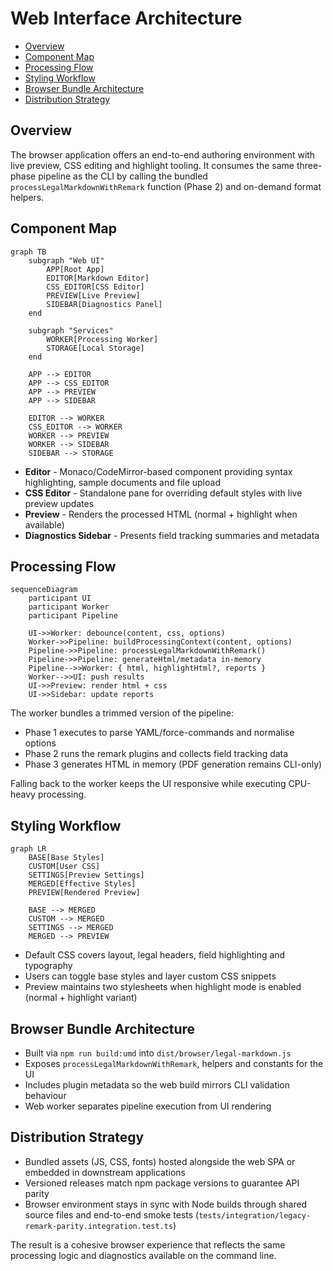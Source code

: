 # Web Interface Architecture <!-- omit in toc -->

- [Overview](#overview)
- [Component Map](#component-map)
- [Processing Flow](#processing-flow)
- [Styling Workflow](#styling-workflow)
- [Browser Bundle Architecture](#browser-bundle-architecture)
- [Distribution Strategy](#distribution-strategy)

## Overview

The browser application offers an end-to-end authoring environment with live
preview, CSS editing and highlight tooling. It consumes the same three-phase
pipeline as the CLI by calling the bundled `processLegalMarkdownWithRemark`
function (Phase 2) and on-demand format helpers.

## Component Map

```mermaid
graph TB
    subgraph "Web UI"
        APP[Root App]
        EDITOR[Markdown Editor]
        CSS_EDITOR[CSS Editor]
        PREVIEW[Live Preview]
        SIDEBAR[Diagnostics Panel]
    end

    subgraph "Services"
        WORKER[Processing Worker]
        STORAGE[Local Storage]
    end

    APP --> EDITOR
    APP --> CSS_EDITOR
    APP --> PREVIEW
    APP --> SIDEBAR

    EDITOR --> WORKER
    CSS_EDITOR --> WORKER
    WORKER --> PREVIEW
    WORKER --> SIDEBAR
    SIDEBAR --> STORAGE
```

- **Editor** - Monaco/CodeMirror-based component providing syntax highlighting,
  sample documents and file upload
- **CSS Editor** - Standalone pane for overriding default styles with live
  preview updates
- **Preview** - Renders the processed HTML (normal + highlight when available)
- **Diagnostics Sidebar** - Presents field tracking summaries and metadata

## Processing Flow

```mermaid
sequenceDiagram
    participant UI
    participant Worker
    participant Pipeline

    UI->>Worker: debounce(content, css, options)
    Worker->>Pipeline: buildProcessingContext(content, options)
    Pipeline->>Pipeline: processLegalMarkdownWithRemark()
    Pipeline->>Pipeline: generateHtml/metadata in-memory
    Pipeline-->>Worker: { html, highlightHtml?, reports }
    Worker-->>UI: push results
    UI->>Preview: render html + css
    UI->>Sidebar: update reports
```

The worker bundles a trimmed version of the pipeline:

- Phase 1 executes to parse YAML/force-commands and normalise options
- Phase 2 runs the remark plugins and collects field tracking data
- Phase 3 generates HTML in memory (PDF generation remains CLI-only)

Falling back to the worker keeps the UI responsive while executing CPU-heavy
processing.

## Styling Workflow

```mermaid
graph LR
    BASE[Base Styles]
    CUSTOM[User CSS]
    SETTINGS[Preview Settings]
    MERGED[Effective Styles]
    PREVIEW[Rendered Preview]

    BASE --> MERGED
    CUSTOM --> MERGED
    SETTINGS --> MERGED
    MERGED --> PREVIEW
```

- Default CSS covers layout, legal headers, field highlighting and typography
- Users can toggle base styles and layer custom CSS snippets
- Preview maintains two stylesheets when highlight mode is enabled (normal +
  highlight variant)

## Browser Bundle Architecture

- Built via `npm run build:umd` into `dist/browser/legal-markdown.js`
- Exposes `processLegalMarkdownWithRemark`, helpers and constants for the UI
- Includes plugin metadata so the web build mirrors CLI validation behaviour
- Web worker separates pipeline execution from UI rendering

## Distribution Strategy

- Bundled assets (JS, CSS, fonts) hosted alongside the web SPA or embedded in
  downstream applications
- Versioned releases match npm package versions to guarantee API parity
- Browser environment stays in sync with Node builds through shared source files
  and end-to-end smoke tests
  (`tests/integration/legacy-remark-parity.integration.test.ts`)

The result is a cohesive browser experience that reflects the same processing
logic and diagnostics available on the command line.
